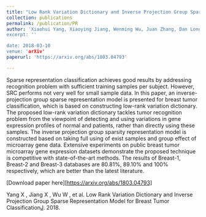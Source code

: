 ```yaml
---
title: "Low Rank Variation Dictionary and Inverse Projection Group Sparse Representation Model for Breast Tumor Classification"
collection: publications
permalink: /publication/PR
author: 'Xiaohui Yang, Xiaoying Jiang, Wenming Wu, Juan Zhang, Dan Long, Funa Zhou, **Yiming Xu**’
excerpt: ''

date: 2018-03-10
venue: 'arXiv'
paperurl: 'https://arxiv.org/abs/1803.04793'

---
```

Sparse representation classification achieves good results by addressing recognition problem with sufficient training samples per subject. However, SRC performs not very well for small sample data. In this paper, an inverse-projection group sparse representation model is presented for breast tumor classification, which is based on constructing low-rank variation dictionary. The proposed low-rank variation dictionary tackles tumor recognition problem from the viewpoint of detecting and using variations in gene expression profiles of normal and patients, rather than directly using these samples. The inverse projection group sparsity representation model is constructed based on taking full using of exist samples and group effect of microarray gene data. Extensive experiments on public breast tumor microarray gene expression datasets demonstrate the proposed technique is competitive with state-of-the-art methods. The results of Breast-1, Breast-2 and Breast-3 databases are 80.81%, 89.10% and 100% respectively, which are better than the latest literature.

[Download paper here][https://arxiv.org/abs/1803.04793]

Yang X , Jiang X , Wu W , et al. Low Rank Variation Dictionary and Inverse Projection Group Sparse Representation Model for Breast Tumor Classification[J](). 2018.
